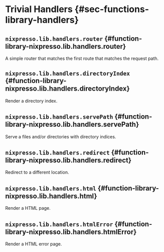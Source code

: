 # Trivial Handlers {#sec-functions-library-handlers}


## `nixpresso.lib.handlers.router` {#function-library-nixpresso.lib.handlers.router}

A simple router that matches the first route that matches the request path.

## `nixpresso.lib.handlers.directoryIndex` {#function-library-nixpresso.lib.handlers.directoryIndex}

Render a directory index.

## `nixpresso.lib.handlers.servePath` {#function-library-nixpresso.lib.handlers.servePath}

Serve a files and/or directories with directory indices.

## `nixpresso.lib.handlers.redirect` {#function-library-nixpresso.lib.handlers.redirect}

Redirect to a different location.

## `nixpresso.lib.handlers.html` {#function-library-nixpresso.lib.handlers.html}

Render a HTML page.

## `nixpresso.lib.handlers.htmlError` {#function-library-nixpresso.lib.handlers.htmlError}

Render a HTML error page.


